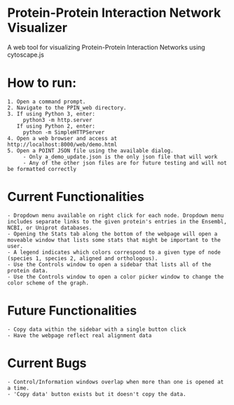 # Protein-Protein Interaction Network Visualizer
A web tool for visualizing Protein-Protein Interaction Networks using cytoscape.js

# How to run:
```
1. Open a command prompt.
2. Navigate to the PPIN_web directory.
3. If using Python 3, enter:
     python3 -m http.server
   If using Python 2, enter:
     python -m SimpleHTTPServer
4. Open a web browser and access at http://localhost:8000/web/demo.html
5. Open a POINT JSON file using the available dialog.
     - Only a_demo_update.json is the only json file that will work
     - Any of the other json files are for future testing and will not be formatted correctly
```

# Current Functionalities
```
- Dropdown menu available on right click for each node. Dropdown menu includes separate links to the given protein's entries in the Ensembl, NCBI, or Uniprot databases.
- Opening the Stats tab along the bottom of the webpage will open a moveable window that lists some stats that might be important to the user.
- A legend indicates which colors correspond to a given type of node (species 1, species 2, aligned and orthologous).
- Use the Controls window to open a sidebar that lists all of the protein data.
- Use the Controls window to open a color picker window to change the color scheme of the graph.
```

# Future Functionalities
```
- Copy data within the sidebar with a single button click
- Have the webpage reflect real alignment data
```

# Current Bugs
```
- Control/Information windows overlap when more than one is opened at a time.
- 'Copy data' button exists but it doesn't copy the data.
```
